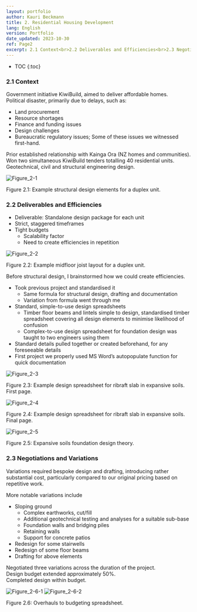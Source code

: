 ```yaml
---
layout: portfolio
author: Kauri Beckmann
title: 2. Residential Housing Development
lang: English
version: Portfolio
date_updated: 2023-10-30
ref: Page2
excerpt: 2.1 Context<br>2.2 Deliverables and Efficiencies<br>2.3 Negotiations and Variations
---
```


- TOC
{:toc}

### 2.1 Context
Government initiative KiwiBuild, aimed to deliver affordable homes.<br>
Political disaster, primarily due to delays, such as:
* Land procurement
* Resource shortages
* Finance and funding issues
* Design challenges
* Bureaucratic regulatory issues;
Some of these issues we witnessed first-hand.

Prior established relationship with Kainga Ora (NZ homes and communities).<br>
Won two simultaneous KiwiBuild tenders totalling 40 residential units.<br>
Geotechnical, civil and structural engineering design.<br>

![Figure_2-1](\assets\images\portfolio\Figure_2-1.png)
<figcaption>Figure 2.1: Example structural design elements for a duplex unit.</figcaption>

### 2.2 Deliverables and Efficiencies
* Deliverable: Standalone design package for each unit
* Strict, staggered timeframes
* Tight budgets
  * Scalability factor
  * Need to create efficiencies in repetition

![Figure_2-2](\assets\images\portfolio\Figure_2-2.png)
<figcaption>Figure 2.2: Example midfloor joist layout for a duplex unit.</figcaption>

Before structural design, I brainstormed how we could create efficiencies.
* Took previous project and standardised it
  * Same formula for structural design, drafting and documentation
  * Variation from formula went through me
* Standard, simple-to-use design spreadsheets
  * Timber floor beams and lintels simple to design, standardised timber spreadsheet covering all design elements to minimise likelihood of confusion
  * Complex-to-use design spreadsheet for foundation design was taught to two engineers using them
* Standard details pulled together or created beforehand, for any foreseeable details
* First project we properly used MS Word’s autopopulate function for quick documentation

![Figure_2-3](\assets\images\portfolio\Figure_2-3.png)
<figcaption>Figure 2.3: Example design spreadsheet for ribraft slab in expansive soils.<br> First page.</figcaption>

![Figure_2-4](\assets\images\portfolio\Figure_2-4.png)
<figcaption>Figure 2.4: Example design spreadsheet for ribraft slab in expansive soils.<br>
Final page.</figcaption>

![Figure_2-5](\assets\images\portfolio\Figure_2-5.png)
<figcaption>Figure 2.5: Expansive soils foundation design theory.</figcaption>

### 2.3 Negotiations and Variations
Variations required bespoke design and drafting, introducing rather substantial cost, particularly compared to our original pricing based on repetitive work.

More notable variations include 
* Sloping ground
  * Complex earthworks, cut/fill
  * Additional geotechnical testing and analyses for a suitable sub-base
  * Foundation walls and bridging piles
  * Retaining walls
  * Support for concrete patios
* Redesign for some stairwells
* Redesign of some floor beams
* Drafting for above elements

Negotiated three variations across the duration of the project.<br>
Design budget extended approximately 50%.<br>
Completed design within budget.<br>

![Figure_2-6-1](\assets\images\portfolio\Figure_2-6-1.png)
![Figure_2-6-2](\assets\images\portfolio\Figure_2-6-2.png)
<figcaption>Figure 2.6: Overhauls to budgeting spreadsheet.</figcaption>